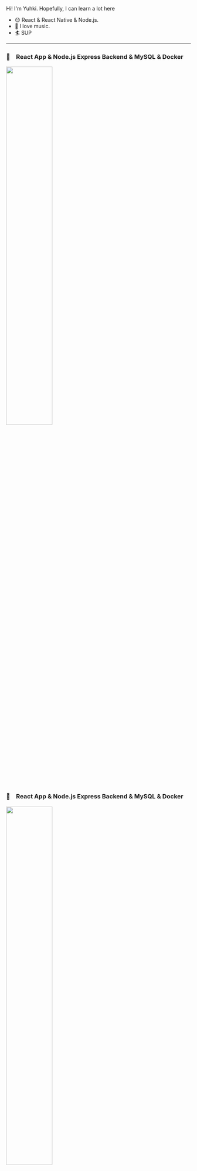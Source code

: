 Hi! I'm Yuhki. Hopefully, I can learn a lot here   
- :blush: React & React Native & Node.js.  
- :guitar: I love music.  
- :surfer: SUP
<hr>

### 🎥　React App & Node.js Express Backend & MySQL & Docker
<a href="https://www.youtube.com/watch?v=SQrBN74io0Y"> 
<img src="https://user-images.githubusercontent.com/37522195/210761347-3541dc4a-65dd-4ea1-9bb0-459aa272172b.jpeg" width="50%" />
</a>

### 🎥　React App & Node.js Express Backend & MySQL & Docker
<a href="https://youtu.be/J2nUzPpPBzY"> 
<img src="https://user-images.githubusercontent.com/37522195/210765586-4cacf08c-0030-4941-a713-452ded5e40ad.jpeg" width="50%" />
</a>


